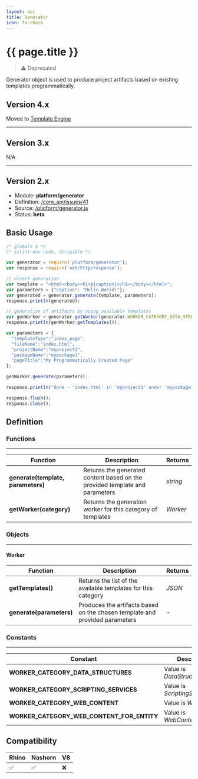 ```yaml
---
layout: api
title: Generator
icon: fa-check
---
```


{{ page.title }}
===

> ⚠ Deprecated

Generator object is used to produce project artifacts based on existing templates programmatically.

Version 4.x
---

Moved to [Template Engine](core_template-engine.html)

---

Version 3.x
---

N/A

---

Version 2.x
---

- Module: **platform/generator**
- Definition: [/core_api/issues/41](https://github.com/dirigiblelabs/core_api/issues/41)
- Source: [/platform/generator.js](https://github.com/dirigiblelabs/core_api/blob/master/core_api/ScriptingServices/platform/generator.js)
- Status: **beta**

Basic Usage
---

```javascript
/* globals $ */
/* eslint-env node, dirigible */

var generator = require('platform/generator');
var response = require('net/http/response');

// direct generation
var template = "<html><body><h1>${caption}</h1></body></html>";
var parameters = {"caption": "Hello World!"};
var generated = generator.generate(template, parameters);
response.println(generated);

// generation of artifacts by using available templates
var genWorker = generator.getWorker(generator.WORKER_CATEGORY_DATA_STRUCTURES);
response.println(genWorker.getTemplates());

var parameters = {
  "templateType":"index_page",
  "fileName":"index.html",
  "projectName":"myproject1",
  "packageName":"mypackage1",
  "pageTitle":"My Programmatically Created Page"
};

genWorker.generate(parameters);

response.println("done - 'index.html' in 'myproject1' under 'mypackage1'");

response.flush();
response.close();
```


Definition
---

### Functions

---

Function     | Description | Returns
------------ | ----------- | --------
**generate(template, parameters)**   | Returns the generated content based on the provided template and parameters | *string*
**getWorker(category)**   | Returns the generation worker for this category of templates | *Worker*


### Objects

---

#### Worker

Function     | Description | Returns
------------ | ----------- | --------
**getTemplates()**   | Returns the list of the available templates for this category | *JSON*
**generate(parameters)**   | Produces the artifacts based on the chosen template and provided parameters | *-*



### Constants

---

Constant     | Description | Type
------------ | ----------- | --------
**WORKER_CATEGORY_DATA_STRUCTURES**   | Value is *DataStructures* | *string*
**WORKER_CATEGORY_SCRIPTING_SERVICES**   | Value is *ScriptingServices* | *string*
**WORKER_CATEGORY_WEB_CONTENT**   | Value is *WebContent* | *string*
**WORKER_CATEGORY_WEB_CONTENT_FOR_ENTITY**   | Value is *WebContentForEntity* | *string*


Compatibility
---

Rhino | Nashorn | V8
----- | ------- | --------
 ✅  | ✅  | ❌

